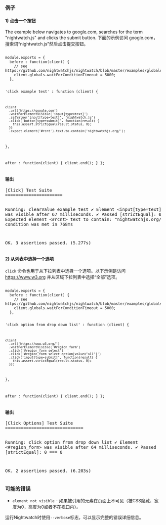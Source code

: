 ### 例子

#### 1) 点击一个按钮

The example below navigates to google.com, searches for the term "nightwatch.js" and clicks the submit button.
下面的示例访问 google.com，搜索词“nightwatch.js”然后点击提交按钮。


<div class="sample-test">
<pre data-language="javascript" class=" language-javascript"><code class=" language-javascript">
module.exports = {
  before : function(client) {
    // see https://github.com/nightwatchjs/nightwatch/blob/master/examples/globalsModule.js#L12
    client.globals.waitForConditionTimeout = 5000;
  },

  'click example test' : function (client) {

    client
      .url('https://google.com')
      .waitForElementVisible('input[type=text]')
      .setValue('input[type=text]', 'nightwatch.js')
      .click('button[type=submit]', function(result) {
        this.assert.strictEqual(result.status, 0);
      })
      .expect.element('#rcnt').text.to.contain('nightwatchjs.org/');
  },

  after : function(client) {
    client.end();
  }
};
</code></pre>
</div>

#### 输出
<div class="sample-test">
<pre data-language="javascript">
[Click] Test Suite
======================

Running:  clearValue example test
 ✔ Element <input[type=text]> was visible after 67 milliseconds.
 ✔ Passed [strictEqual]: 0 === 0
 ✔ Expected element <#rcnt> text to contain: "nightwatchjs.org/" - condition was met in 768ms

OK. 3 assertions passed. (5.277s)
</pre>
</div>

#### 2) 从列表中选择一个选项

`click` 命令也用于从下拉列表中选择一个选项。以下示例是访问 https://www.w3.org 并从区域下拉列表中选择“全部”选项。

<div class="sample-test">
<pre data-language="javascript" class=" language-javascript"><code class=" language-javascript">
module.exports = {
  before : function(client) {
    // see https://github.com/nightwatchjs/nightwatch/blob/master/examples/globalsModule.js#L12
    client.globals.waitForConditionTimeout = 5000;
  },

  'click option from drop down list' : function (client) {

    client
      .url('https://www.w3.org/')
      .waitForElementVisible('#region_form')
      .click('#region_form select')
      .click('#region_form select option[value="all"]')
      .click('input[type=submit]', function(result) {
        this.assert.strictEqual(result.status, 0);
      });
  },

  after : function(client) {
    client.end();
  }
};
</code></pre>
</div>

#### 输出
<div class="sample-test">
<pre data-language="javascript">
[Click Options] Test Suite
==============================

Running:  click option from drop down list
 ✔ Element <#region_form> was visible after 64 milliseconds.
 ✔ Passed [strictEqual]: 0 === 0

OK. 2 assertions passed. (6.203s)
</pre>
</div>

### 可能的错误

- ```element not visible``` - 如果被引用的元素在页面上不可见（被CSS隐藏，宽度为0，高度为0或者不在视口内）。

运行Nightwatch时使用`--verbose`标志，可以显示完整的错误详细信息。
